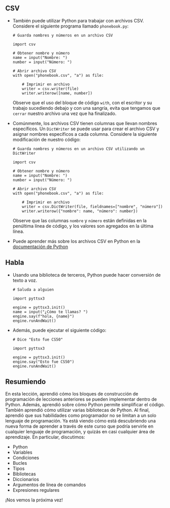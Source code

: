 CSV
---

*   También puede utilizar Python para trabajar con archivos CSV. Considere el siguiente programa llamado `phonebook.py`:
        
        # Guarda nombres y números en un archivo CSV
        
        import csv
        
        # Obtener nombre y número
        name = input("Nombre: ")
        number = input("Número: ")
        
        # Abrir archivo CSV
        with open("phonebook.csv", "a") as file:
        
            # Imprimir en archivo
            writer = csv.writer(file)
            writer.writerow([name, number])
        
    
    Observe que el uso del bloque de código `with`, con el escritor y su trabajo sucediendo debajo y con una sangría, evita que tengamos que `cerrar` nuestro archivo una vez que ha finalizado.
    
*   Comúnmente, los archivos CSV tienen columnas que llevan nombres específicos. Un `DictWriter` se puede usar para crear el archivo CSV y asignar nombres específicos a cada columna. Considere la siguiente modificación de nuestro código:
    
        # Guarda nombres y números en un archivo CSV utilizando un DictWriter
        
        import csv
        
        # Obtener nombre y número
        name = input("Nombre: ")
        number = input("Número: ")
        
        # Abrir archivo CSV
        with open("phonebook.csv", "a") as file:
        
            # Imprimir en archivo
            writer = csv.DictWriter(file, fieldnames=["nombre", "número"])
            writer.writerow({"nombre": name, "número": number})
            
    Observe que las columnas `nombre` y `número` están definidas en la penúltima línea de código, y los valores son agregados en la última línea.
    
*   Puede aprender más sobre los archivos CSV en Python en la [documentación de Python](https://docs.python.org/3/library/csv.html)
    

Habla
------

*   Usando una biblioteca de terceros, Python puede hacer conversión de texto a voz.
    
        # Saluda a alguien
        
        import pyttsx3
        
        engine = pyttsx3.init()
        name = input("¿Cómo te llamas? ")
        engine.say(f"hola, {name}")
        engine.runAndWait()
        
    
*   Además, puede ejecutar el siguiente código:
    
        # Dice "Esto fue CS50"
        
        import pyttsx3
        
        engine = pyttsx3.init()
        engine.say("Esto fue CS50")
        engine.runAndWait()
        
    

Resumiendo
----------

En esta lección, aprendió cómo los bloques de construcción de programación de lecciones anteriores se pueden implementar dentro de Python. Además, aprendió sobre cómo Python permite simplificar el código. También aprendió cómo utilizar varias bibliotecas de Python. Al final, aprendió que sus habilidades como programador no se limitan a un solo lenguaje de programación. Ya está viendo cómo está descubriendo una nueva forma de aprender a través de este curso que podría servirle en cualquier lenguaje de programación, y quizás en casi cualquier área de aprendizaje. En particular, discutimos:

*   Python
*   Variables
*   Condiciones
*   Bucles
*   Tipos
*   Bibliotecas
*   Diccionarios
*   Argumentos de línea de comandos
*   Expresiones regulares

¡Nos vemos la próxima vez!